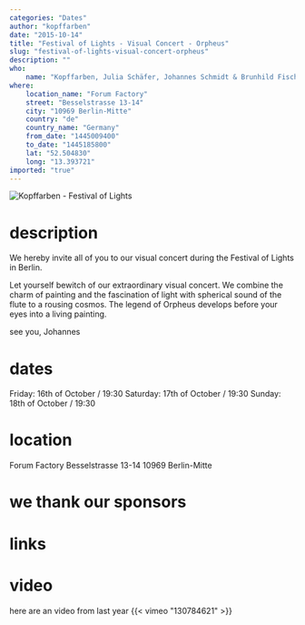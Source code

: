 ```yaml
---
categories: "Dates"
author: "kopffarben"
date: "2015-10-14"
title: "Festival of Lights - Visual Concert - Orpheus"
slug: "festival-of-lights-visual-concert-orpheus"
description: ""
who: 
    name: "Kopffarben, Julia Schäfer, Johannes Schmidt & Brunhild Fischer"
where: 
    location_name: "Forum Factory"
    street: "Besselstrasse 13-14"
    city: "10969 Berlin-Mitte"
    country: "de"
    country_name: "Germany"
    from_date: "1445009400"
    to_date: "1445185800"
    lat: "52.504830"
    long: "13.393721"
imported: "true"
---
```



![Kopffarben - Festival of Lights](FoL_Kopffarben_0.jpg) 

#  description
We hereby invite all of you to our visual concert during the Festival of Lights in Berlin.

Let yourself bewitch of our extraordinary visual concert. We combine the charm of painting and the fascination of light with spherical sound of the flute to a rousing cosmos. The legend of Orpheus develops before your eyes into a living painting.

see you,
Johannes

#  dates
Friday:   16th of October / 19:30
Saturday: 17th of October / 19:30
Sunday:   18th of October / 19:30

#  location
Forum Factory
Besselstrasse 13-14
10969 Berlin-Mitte

[](http://www.forum-factory.de/)

#  we thank our sponsors
[](http://www.facesvt.de/)

#  links
[](https://www.facebook.com/events/1045887238775718/)

[](http://kopffarben.de/)


#  video
here are an video from last year
{{< vimeo "130784621" >}}


